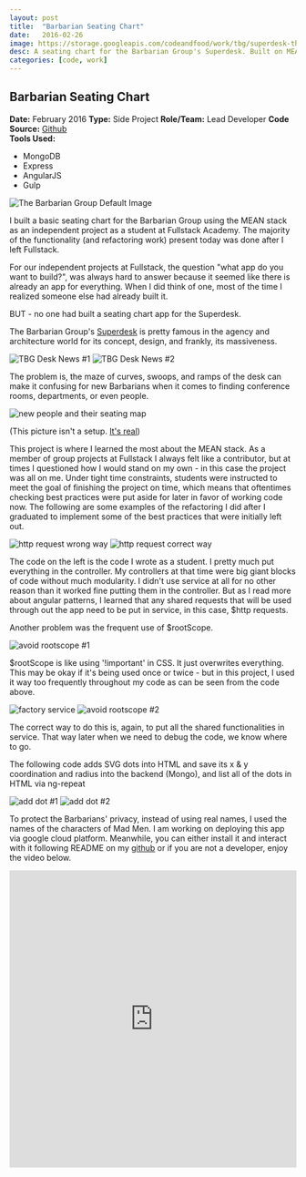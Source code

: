 ```yaml
---
layout: post
title:  "Barbarian Seating Chart"
date:   2016-02-26
image: https://storage.googleapis.com/codeandfood/work/tbg/superdesk-thumbnail.png
desc: A seating chart for the Barbarian Group's Superdesk. Built on MEAN stack.
categories: [code, work]
---
```


<div class="project-description">
	<h2>Barbarian Seating Chart</h2>
	<div class="desc">
		<span><strong>Date:</strong> February 2016</span>
		<span><strong>Type:</strong> Side Project</span>
		<span><strong>Role/Team:</strong> Lead Developer</span>
		<span><strong>Code Source:</strong> <a href="https://github.com/jeesunikim/superdesk" target="_blank">Github</a></span>
	</div>
	<div class="desc">
		<span><strong>Tools Used:</strong></span>
		<ul>
			<li>MongoDB</li>
			<li>Express</li>
			<li>AngularJS</li>
			<li>Gulp</li>
		</ul>
	</div>
</div>

<div class="project-image">
	<img src="https://storage.googleapis.com/codeandfood/work/tbg/superdesk.png" alt="The Barbarian Group Default Image" />
</div>

<p>I built a basic seating chart for the Barbarian Group using the MEAN stack as an independent project as a student at Fullstack Academy. The majority of the functionality (and refactoring work) present today was done after I left Fullstack.</p>

<p>For our independent projects at Fullstack, the question "what app do you want to build?", was always hard to answer because it seemed like there is already an app for everything. When I did think of one, most of the time I realized someone else had already built it.</p>

<p>BUT - no one had built a seating chart app for the Superdesk.</p>

<p>The Barbarian Group's <a href="http://www.architectmagazine.com/technology/detail/innovative-detail-the-superdesk-at-the-barbarian-group-office_o" target="_blank">Superdesk</a> is pretty famous in the agency and architecture world for its concept, design, and frankly, its massiveness.</p>

<div class="project-image inline">
	<img src="https://storage.googleapis.com/codeandfood/work/tbg/desk-01.png" alt="TBG Desk News #1" />
	<img src="https://storage.googleapis.com/codeandfood/work/tbg/desk-03.png" alt="TBG Desk News #2" />
</div>

<p>The problem is, the maze of curves, swoops, and ramps of the desk can make it confusing for new Barbarians when it comes to finding conference rooms, departments, or even people.</p>

<div class="project-image">
	<img src="https://storage.googleapis.com/codeandfood/work/tbg/new-people.jpg" alt="new people and their seating map" />
	<p>(This picture isn't a setup. <u>It's real</u>)</p>
</div>

<p>
	This project is where I learned the most about the MEAN stack. As a member of group projects at Fullstack I always felt like a contributor, but at times I questioned how I would stand on my own - in this case the project was all on me. Under tight time constraints, students were instructed to meet the goal of finishing the project on time, which means that oftentimes checking best practices were put aside for later in favor of working code now. The following are some examples of the refactoring I did after I graduated to implement some of the best practices that were initially left out.</p>

<div class="project-image inline">
	<img src="https://storage.googleapis.com/codeandfood/work/tbg/http-01.png" alt="http request wrong way" />
	<img src="https://storage.googleapis.com/codeandfood/work/tbg/http-02.png" alt="http request correct way" />
</div>

<p>The code on the left is the code I wrote as a student. I pretty much put everything in the controller. My controllers at that time were big giant blocks of code without much modularity. I didn't use service at all for no other reason than it worked fine putting them in the controller. But as I read more about angular patterns, I learned that any shared requests that will be used through out the app need to be put in service, in this case, $http requests.</p>

<p>Another problem was the frequent use of $rootScope.</p>

<div class="project-image">
	<img src="https://storage.googleapis.com/codeandfood/work/tbg/avoid-rootscope-01.png" alt="avoid rootscope #1" />
</div>

<p>$rootScope is like using '!important' in CSS. It just overwrites everything. This may be okay if it's being used once or twice - but in this project, I used it way too frequently throughout my code as can be seen from the code above.</p>

<div class="project-image inline">
	<img src="https://storage.googleapis.com/codeandfood/work/tbg/factory-service.png" alt="factory service" />
	<img src="https://storage.googleapis.com/codeandfood/work/tbg/avoid-rootscope-02.png" alt="avoid rootscope #2" />
</div>

<p>The correct way to do this is, again, to put all the shared functionalities in service. That way later when we need to debug the code, we know where to go.</p>

<p>The following code adds SVG dots into HTML and save its x &amp; y coordination and radius into the backend (Mongo), and list all of the dots in HTML via ng-repeat</p>

<div class="project-image inline">
	<img src="https://storage.googleapis.com/codeandfood/work/tbg/add-dot-01.png" alt="add dot #1" />
	<img src="https://storage.googleapis.com/codeandfood/work/tbg/add-dot-02.png" alt="add dot #2" />
</div>

<p>To protect the Barbarians' privacy, instead of using real names, I used the names of the characters of Mad Men. I am working on deploying this app via google cloud platform. Meanwhile, you can either install it and interact with it following README on my <a href="https://github.com/jeesunikim/superdesk" target="_blank">github</a> or if you are not a developer, enjoy the video below.</p>

<div class="project-image">
	<iframe src="https://player.vimeo.com/video/179829826" width="100%" height="522" frameborder="0" webkitallowfullscreen mozallowfullscreen allowfullscreen></iframe>
</div>